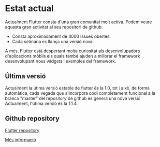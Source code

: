 <!-- TITLE: Estat Actual -->

# Estat actual

Actualment Flutter consta d'una gran comunitat molt activa. Podem veure aquesta gran activitat al seu repositori de github:
- Consta aproximadament de 4000 issues obertes.
- Cada setmana es llança una versió nova.

A més, Flutter està despertant molta curiositat als desenvolupadors d'aplicacions mòbils els quals també ajuden a millorar el framework desenvolupant nous widgets i exemples del framework.

## Última versió

Actualment la útima versió estable de flutter és la 1.0, tot i això, de forma automàtica, cada vegada que s'incorpora codi completament funcional a la branca "master" del repository de github es genera una nova versió Actualment, l'útima versió és la 1.1.4.

## Github repository

[Flutter repository](https://github.com/flutter/flutter)

[Més informació](https://wiki-js-epl.herokuapp.com/flutter/infraestructura-desenvolupament/repositori-projecte)
